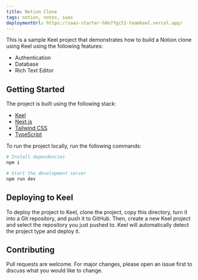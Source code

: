 ```yaml
---
title: Notion Clone
tags: notion, notes, saas
deploymentUrl: https://saas-starter-h8n7fgc51-teamkeel.vercel.app/
---
```


This is a sample Keel project that demonstrates how to build a Notion clone using Keel using the following features:

- Authentication
- Database
- Rich Text Editor

## Getting Started

The project is built using the following stack:

- [Keel](https://keel.sh)
- [Next.js](https://nextjs.org)
- [Tailwind CSS](https://tailwindcss.com)
- [TypeScript](https://www.typescriptlang.org)

To run the project locally, run the following commands:

```bash
# Install dependencies
npm i

# Start the development server
npm run dev
```

## Deploying to Keel

To deploy the project to Keel, clone the project, copy this directory, turn it into a Git repository, and push it to GitHub. Then, create a new Keel project and select the repository you just pushed to. Keel will automatically detect the project type and deploy it.

## Contributing

Pull requests are welcome. For major changes, please open an issue first to discuss what you would like to change.
